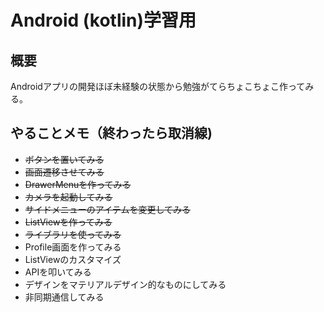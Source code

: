 # Android (kotlin)学習用
## 概要
Androidアプリの開発ほぼ未経験の状態から勉強がてらちょこちょこ作ってみる。

## やることメモ（終わったら取消線)
- ~~ボタンを置いてみる~~
- ~~画面遷移させてみる~~
- ~~DrawerMenuを作ってみる~~
- ~~カメラを起動してみる~~
- ~~サイドメニューのアイテムを変更してみる~~
- ~~ListViewを作ってみる~~
- ~~ライブラリを使ってみる~~
- Profile画面を作ってみる
- ListViewのカスタマイズ
- APIを叩いてみる
- デザインをマテリアルデザイン的なものにしてみる
- 非同期通信してみる
